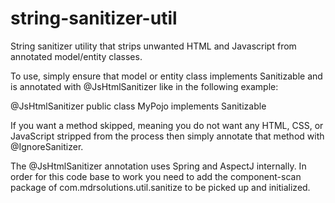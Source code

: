 string-sanitizer-util
=====================

String sanitizer utility that strips unwanted HTML and Javascript from annotated model/entity classes.

To use, simply ensure that model or entity class implements Sanitizable and is annotated with @JsHtmlSanitizer like in the following example:

@JsHtmlSanitizer
public class MyPojo implements Sanitizable

If you want a method skipped, meaning you do not want any HTML, CSS, or JavaScript stripped from the process then simply annotate that method with @IgnoreSanitizer.


The @JsHtmlSanitizer annotation uses Spring and AspectJ internally.  In order for this code base to work you need to add the component-scan package of com.mdrsolutions.util.sanitize to be picked up and initialized.

